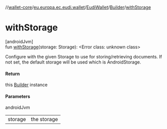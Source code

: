 //[wallet-core](../../../../index.md)/[eu.europa.ec.eudi.wallet](../../index.md)/[EudiWallet](../index.md)/[Builder](index.md)/[withStorage](with-storage.md)

# withStorage

[androidJvm]\
fun [withStorage](with-storage.md)(storage: Storage): &lt;Error class: unknown class&gt;

Configure with the given Storage to use for storing/retrieving documents. If not set, the default storage will be used which is AndroidStorage.

#### Return

this [Builder](index.md) instance

#### Parameters

androidJvm

| | |
|---|---|
| storage | the storage |
